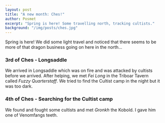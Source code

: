 ```yaml
---
layout: post
title: "A new month: Ches!"
author: Posmet
excerpt: "Spring is here! Some travelling north, tracking cultists."
background: "/img/posts/ches.jpg"
---
```


Spring is here! We did some light travel and noticed that there seems to be
more of that dragon business going on here in the north...

### 3rd of Ches - Longsaddle

We arrived in Longsaddle which was on fire and was attacked by cultists before
we arrived. After helping, we met *Fei Long* in the Triboar Tavern called
*Fuzzy Quarterstaff*. We tried to find the Cultist camp in the night but it was
too dark.

### 4th of Ches - Searching for the Cultist camp

We found and fought some cultists and met *Gronkh* the Kobold. I gave him one
of Venomfangs teeth.
